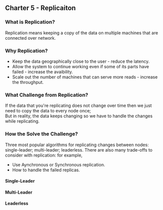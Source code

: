 ## Charter 5 - Replicaiton  
  
### What is Replication?   

Replication means keeping a copy of the data on multiple machines that are connected over network. 

### Why Replication?  
* Keep the data geographically close to the user - reduce the latency.
* Allow the system to continue working even if some of its parts have failed - increase the avaibility.  
* Scale out the number of machines that can serve more reads - increase the throughput.  
    
### What Challenge from Replication?  
If the data that you're replicating does not change over time then we just need to copy the data to every node once;   
But in reality, the data keeps changing so we have to handle the changes while replicating.   
    
### How the Solve the Challenge?  
Three most popular algorithms for replicating changes between nodes: single-leader; multi-leader; leaderless. 
There are also many trade-offs to consider with replication: for example,   
* Use Aynchronous or Synchronous replication.  
* How to handle the failed replicas.
  
#### Single-Leader   
  
  
#### Multi-Leader  
#### Leaderless
